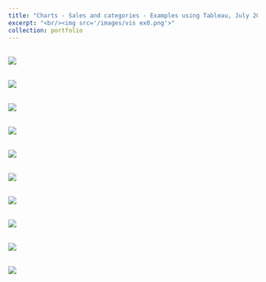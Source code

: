 ```yaml
---
title: "Charts - Sales and categories - Examples using Tableau, July 2021 "
excerpt: "<br/><img src='/images/vis ex0.png'>"  
collection: portfolio
---
```


<br/><img src='/images/vis ex0.png'>


<br/><img src='/images/vis ex9.png'>

<br/><img src='/images/vis ex8.png'>

<br/><img src='/images/vis ex1.png'> 

<br/><img src='/images/vis ex5.png'> 

<br/><img src='/images/vis ex6.png'>  

<br/><img src='/images/vis ex7.png'>

<br/><img src='/images/vis ex2.png'>

<br/><img src='/images/vis ex3.png'>

<br/><img src='/images/vis ex4.png'>

